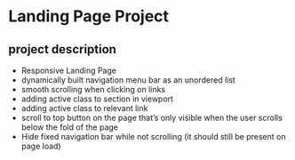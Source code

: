 # Landing Page Project

## project description

- Responsive Landing Page
- dynamically built navigation menu bar as an unordered list
- smooth scrolling when clicking on links
- adding active class to section in viewport
- adding active class to relevant link
- scroll to top button on the page that’s only visible when the user scrolls below the fold of the page
- Hide fixed navigation bar while not scrolling (it should still be present on page load)
